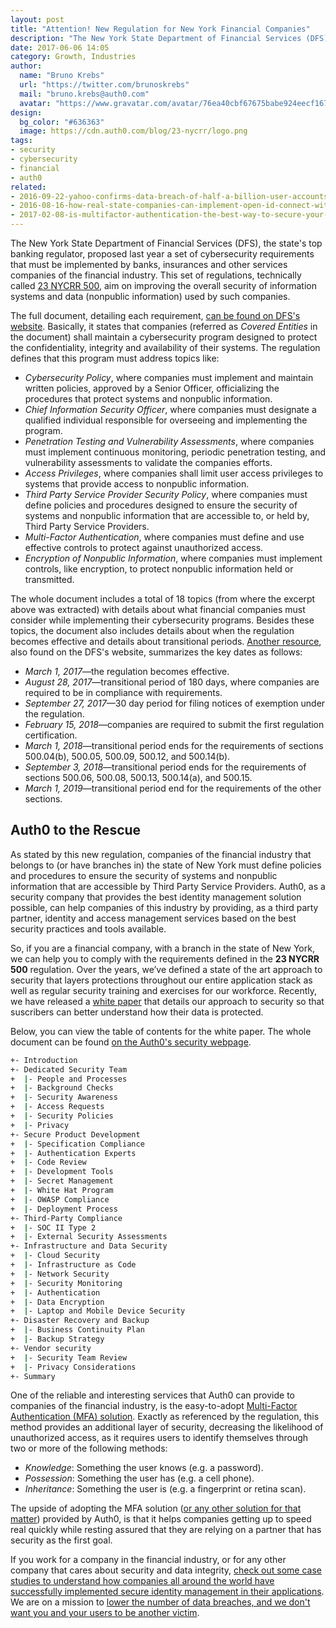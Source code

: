 ```yaml
---
layout: post
title: "Attention! New Regulation for New York Financial Companies"
description: "The New York State Department of Financial Services (DFS) has issued a new regulation that defines cybersecurity requirements for financial companies."
date: 2017-06-06 14:05
category: Growth, Industries
author:
  name: "Bruno Krebs"
  url: "https://twitter.com/brunoskrebs"
  mail: "bruno.krebs@auth0.com"
  avatar: "https://www.gravatar.com/avatar/76ea40cbf67675babe924eecf167b9b8?s=60"
design:
  bg_color: "#636363"
  image: https://cdn.auth0.com/blog/23-nycrr/logo.png
tags:
- security
- cybersecurity
- financial
- auth0
related:
- 2016-09-22-yahoo-confirms-data-breach-of-half-a-billion-user-accounts
- 2016-08-16-how-real-state-companies-can-implement-open-id-connect-with-auth0
- 2017-02-08-is-multifactor-authentication-the-best-way-to-secure-your-accounts-myths-and-reality
---
```


The New York State Department of Financial Services (DFS), the state's top banking regulator, proposed last year a set of cybersecurity requirements that must be implemented by banks, insurances and other services companies of the financial industry. This set of regulations, technically called [23 NYCRR 500](http://www.dfs.ny.gov/legal/regulations/adoptions/dfsrf500txt.pdf), aim on improving the overall security of information systems and data (nonpublic information) used by such companies.

The full document, detailing each requirement, [can be found on DFS's website](http://www.dfs.ny.gov/legal/regulations/adoptions/dfsrf500txt.pdf). Basically, it states that companies (referred as *Covered Entities* in the document) shall maintain a cybersecurity program designed to protect the confidentiality, integrity and availability of their systems. The regulation defines that this program must address topics like:

- *Cybersecurity Policy*, where companies must implement and maintain written policies,
approved by a Senior Officer, officializing the procedures that protect systems and nonpublic information.
- *Chief Information Security Officer*, where companies must designate a qualified individual
responsible for overseeing and implementing the program.
- *Penetration Testing and Vulnerability Assessments*, where companies must implement continuous monitoring, periodic penetration testing, and vulnerability assessments to validate the companies efforts.
- *Access Privileges*, where companies shall limit user access privileges to systems that provide access to nonpublic information.
- *Third Party Service Provider Security Policy*, where companies must define policies and
procedures designed to ensure the security of systems and nonpublic information that are accessible
to, or held by, Third Party Service Providers.
- *Multi-Factor Authentication*, where companies must define and use effective
controls to protect against unauthorized access.
- *Encryption of Nonpublic Information*, where companies must implement controls, like encryption, to protect nonpublic information held or transmitted.

The whole document includes a total of 18 topics (from where the excerpt above was extracted) with details about what financial companies must consider while implementing their cybersecurity programs. Besides these topics, the document also includes details about when the regulation becomes effective and details about transitional periods. [Another resource](http://www.dfs.ny.gov/about/cybersecurity.htm), also found on the DFS's website, summarizes the key dates as follows:

- *March 1, 2017*—the regulation becomes effective.
- *August 28, 2017*—transitional period of 180 days, where companies are required to be in compliance with requirements.
- *September 27, 2017*—30 day period for filing notices of exemption under the regulation.
- *February 15, 2018*—companies are required to submit the first regulation certification.
- *March 1, 2018*—transitional period ends for the requirements of sections 500.04(b), 500.05, 500.09, 500.12, and 500.14(b).
- *September 3, 2018*—transitional period ends for the requirements of sections 500.06, 500.08, 500.13, 500.14(a), and 500.15.
- *March 1, 2019*—transitional period end for the requirements of the other sections.

## Auth0 to the Rescue

As stated by this new regulation, companies of the financial industry that belongs to (or have branches in) the state of New York must define policies and procedures to ensure the security of systems and nonpublic information that are accessible by Third Party Service Providers. Auth0, as a security company that provides the best identity management solution possible, can help companies of this industry by providing, as a third party partner, identity and access management services based on the best security practices and tools available.

So, if you are a financial company, with a branch in the state of New York, we can help you to comply with the requirements defined in the **23 NYCRR 500** regulation. Over the years, we’ve defined a state of the art approach to security that layers protections throughout our entire application stack as well as regular security training and exercises for our workforce. Recently, we have released a [white paper](https://auth0.com/security) that details our approach to security so that suscribers can better understand how their data is protected.

Below, you can view the table of contents for the white paper. The whole document can be found [on the Auth0's security webpage](https://auth0.com/security).

 ```bash
 +- Introduction
 +- Dedicated Security Team
 +  |- People and Processes
 +  |- Background Checks
 +  |- Security Awareness
 +  |- Access Requests
 +  |- Security Policies
 +  |- Privacy
 +- Secure Product Development
 +  |- Specification Compliance
 +  |- Authentication Experts
 +  |- Code Review
 +  |- Development Tools
 +  |- Secret Management
 +  |- White Hat Program
 +  |- OWASP Compliance
 +  |- Deployment Process
 +- Third-Party Compliance
 +  |- SOC II Type 2
 +  |- External Security Assessments
 +- Infrastructure and Data Security
 +  |- Cloud Security
 +  |- Infrastructure as Code
 +  |- Network Security
 +  |- Security Monitoring
 +  |- Authentication
 +  |- Data Encryption
 +  |- Laptop and Mobile Device Security
 +- Disaster Recovery and Backup
 +  |- Business Continuity Plan
 +  |- Backup Strategy
 +- Vendor security
 +  |- Security Team Review
 +  |- Privacy Considerations
 +- Summary
 ```

One of the reliable and interesting services that Auth0 can provide to companies of the financial industry, is the easy-to-adopt [Multi-Factor Authentication (MFA) solution](https://auth0.com/docs/multifactor-authentication). Exactly as referenced by the regulation, this method provides an additional layer of security, decreasing the likelihood of unauthorized access, as it requires users to identify themselves through two or more of the following methods:

- *Knowledge*: Something the user knows (e.g. a password).
- *Possession*: Something the user has (e.g. a cell phone).
- *Inheritance*: Something the user is (e.g. a fingerprint or retina scan).

The upside of adopting the MFA solution ([or any other solution for that matter](https://auth0.com/b2b-enterprise-identity-management)) provided by Auth0, is that it helps companies getting up to speed real quickly while resting assured that they are relying on a partner that has security as the first goal.

If you work for a company in the financial industry, or for any other company that cares about security and data integrity, [check out some case studies to understand how companies all around the world have successfully implemented secure identity management in their applications](https://auth0.com/b2b-enterprise-identity-management). We are on a mission to [lower the number of data breaches, and we don't want you and your users to be another victim](https://auth0.com/blog/data-breaches-by-the-numbers/).
